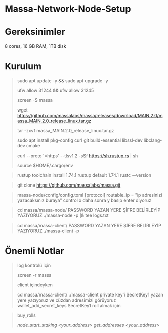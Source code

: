 # Massa-Network-Node-Setup

# Gereksinimler
8 cores, 16 GB RAM, 1TB disk

# Kurulum

> sudo apt update -y && sudo apt upgrade -y
> 
> ufw allow 31244 && ufw allow 31245
> 
> screen -S massa
> 
> wget https://github.com/massalabs/massa/releases/download/MAIN.2.0/massa_MAIN.2.0_release_linux.tar.gz
> 
> tar -zxvf massa_MAIN.2.0_release_linux.tar.gz
> 
> sudo apt install pkg-config curl git build-essential libssl-dev libclang-dev cmake
> 
> curl --proto '=https' --tlsv1.2 -sSf https://sh.rustup.rs | sh
> 
> source $HOME/.cargo/env

> rustup toolchain install 1.74.1
> rustup default 1.74.1
> rustc --version

> git clone https://github.com/massalabs/massa.git

> massa-node/config/config.toml
 [protocol]
 routable_ip = "ip adresinizi yazacaksınız buraya"
control x daha sonra y basıp enter diyoruz

> cd massa/massa-node/
> PASSWORD YAZAN YERE ŞİFRE BELİRLEYİP YAZIYORUZ
> ./massa-node -p <PASSWORD> |& tee logs.txt

> cd massa/massa-client/
> PASSWORD YAZAN YERE ŞİFRE BELİRLEYİP YAZIYORUZ
> ./massa-client -p <PASSWORD>
# Önemli Notlar
> log kontrolü için
> 
> screen -r massa
> 
> client içindeyken
> 
> cd massa/massa-client/
 ./massa-client
> private key'i SecretKey1 yazan yere yazıyoruz ve cüzdan adresimizi görüyoruz
 wallet_add_secret_keys SecretKey1
> roll almak için

> buy_rolls <address> <roll count> <fee>
> node_start_staking <your_address>
> get_addresses <your_address>

